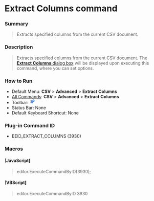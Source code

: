 # Extract Columns command

### Summary

> Extracts specified columns from the current CSV document.

### Description

> Extracts specified columns from the current CSV document. The [**Extract Columns** dialog box](../../dlg/extract_columns/index)
> will be displayed upon executing this command, where you can set options.

### How to Run

- Default Menu: **CSV** \> **Advanced** \> **Extract Columns**
- [All Commands](../tools/all_commands): **CSV** \> **Advanced** \> **Extract Columns**
- Toolbar: ![](../../images/extract_columns.png)
- Status Bar: None
- Default Keyboard Shortcut: None

### Plug-in Command ID

- EEID\_EXTRACT\_COLUMNS (3930)

### Macros

#### \[JavaScript\]

> editor.ExecuteCommandByID(3930);

#### \[VBScript\]

> editor.ExecuteCommandByID 3930
